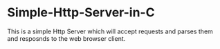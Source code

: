 # Simple-Http-Server-in-C
This is a simple Http Server which will accept requests and parses them and resposnds to the web browser client. 
